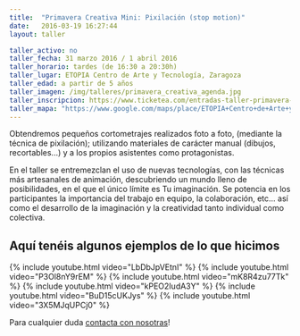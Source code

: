 ```yaml
---
title:  "Primavera Creativa Mini: Pixilación (stop motion)"
date:   2016-03-19 16:27:44
layout: taller

taller_activo: no
taller_fecha: 31 marzo 2016 / 1 abril 2016
taller_horario: tardes (de 16:30 a 20:30h)
taller_lugar: ETOPIA Centro de Arte y Tecnología, Zaragoza
taller_edad: a partir de 5 años
taller_imagen: /img/talleres/primavera_creativa_agenda.jpg
taller_inscripcion: https://www.ticketea.com/entradas-taller-primavera-creativa-mini-pixilacion-stop-motion-/
taller_mapa: "https://www.google.com/maps/place/ETOPIA+Centro+de+Arte+y+Tecnolog%C3%ADa/@41.6590242,-0.9090006,17z/data=!3m1!4b1!4m2!3m1!1s0x0000000000000000:0x12f8c30f1a51a61f"
---
```

Obtendremos pequeños cortometrajes realizados foto a foto, (mediante la técnica de pixilación); utilizando materiales de carácter manual (dibujos, recortables...) y a los propios asistentes como protagonistas.

En el taller se entremezclan el uso de nuevas tecnologías, con las técnicas más artesanales de animación, descubriendo un mundo lleno de posibilidades, en el que el único límite es Tu imaginación.
Se potencia en los participantes la importancia del trabajo en equipo, la colaboración, etc… así como el desarrollo de la imaginación y la creatividad tanto individual como colectiva.

## Aquí tenéis algunos ejemplos de lo que hicimos ##

{% include youtube.html video="LbDbJpVEtnI" %}
{% include youtube.html video="P3Ol8nY9rEM" %}
{% include youtube.html video="mK8R4zu77Tk" %}
{% include youtube.html video="kPEO2IudA3Y" %}
{% include youtube.html video="BuD15cUKJys" %}
{% include youtube.html video="3X5MJqUPCj0" %}


Para cualquier duda [contacta con nosotras](#contac)!
